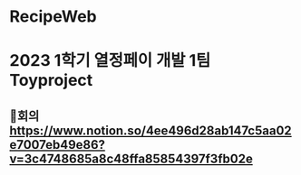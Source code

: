 # RecipeWeb
# 2023 1학기 열정페이 개발 1팀 Toyproject
## :date:회의 https://www.notion.so/4ee496d28ab147c5aa02e7007eb49e86?v=3c4748685a8c48ffa85854397f3fb02e
